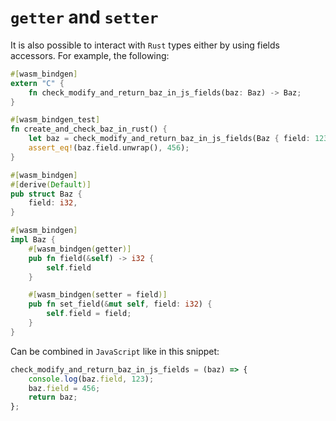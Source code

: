 # `getter` and `setter`

It is also possible to interact with `Rust` types either by using fields accessors. For example, the following:

```rust
#[wasm_bindgen]
extern "C" {
    fn check_modify_and_return_baz_in_js_fields(baz: Baz) -> Baz;
}

#[wasm_bindgen_test]
fn create_and_check_baz_in_rust() {
    let baz = check_modify_and_return_baz_in_js_fields(Baz { field: 123 });
    assert_eq!(baz.field.unwrap(), 456);
}

#[wasm_bindgen]
#[derive(Default)]
pub struct Baz {
    field: i32,
}

#[wasm_bindgen]
impl Baz {
    #[wasm_bindgen(getter)]
    pub fn field(&self) -> i32 {
        self.field
    }

    #[wasm_bindgen(setter = field)]
    pub fn set_field(&mut self, field: i32) {
        self.field = field;
    }
}
```

Can be combined in `JavaScript` like in this snippet:

```js
check_modify_and_return_baz_in_js_fields = (baz) => {
    console.log(baz.field, 123);
    baz.field = 456;
    return baz;
};
```
